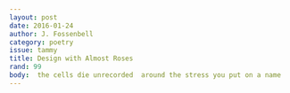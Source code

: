 ```yaml
---
layout: post 
date: 2016-01-24
author: J. Fossenbell
category: poetry
issue: tammy
title: Design with Almost Roses
rand: 99
body:  the cells die unrecorded  around the stress you put on a name    Conception ingénieuse. like    if you put the stupid thoughts end to end to end  they will make a sentence    whatever works girls    just always® do it with confidence    Let your style shine! like    place the needles end to end  and spin them    you will come out deflowered  and incredibly Thin™  
---
```

